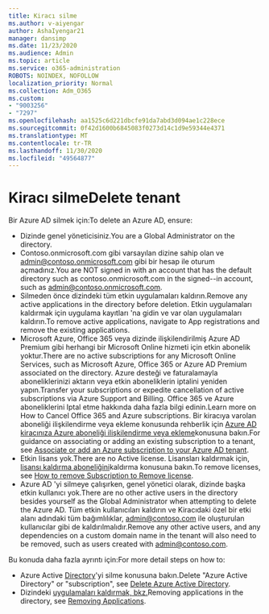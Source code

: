 ```yaml
---
title: Kiracı silme
ms.author: v-aiyengar
author: AshaIyengar21
manager: dansimp
ms.date: 11/23/2020
ms.audience: Admin
ms.topic: article
ms.service: o365-administration
ROBOTS: NOINDEX, NOFOLLOW
localization_priority: Normal
ms.collection: Adm_O365
ms.custom:
- "9003256"
- "7297"
ms.openlocfilehash: aa1525c6d221dbcfe91da7abd3d094ae1c228ece
ms.sourcegitcommit: 0f42d1600b6845083f0273d14c1d9e59344e4371
ms.translationtype: MT
ms.contentlocale: tr-TR
ms.lasthandoff: 11/30/2020
ms.locfileid: "49564877"
---
```

# <a name="delete-tenant"></a><span data-ttu-id="100a7-102">Kiracı silme</span><span class="sxs-lookup"><span data-stu-id="100a7-102">Delete tenant</span></span>

<span data-ttu-id="100a7-103">Bir Azure AD silmek için:</span><span class="sxs-lookup"><span data-stu-id="100a7-103">To delete an Azure AD, ensure:</span></span>
- <span data-ttu-id="100a7-104">Dizinde genel yöneticisiniz.</span><span class="sxs-lookup"><span data-stu-id="100a7-104">You are a Global Administrator on the directory.</span></span>
- <span data-ttu-id="100a7-105">Contoso.onmicrosoft.com gibi varsayılan dizine sahip olan ve admin@contoso.onmicrosoft.com gibi bir hesap ile oturum açmadınız.</span><span class="sxs-lookup"><span data-stu-id="100a7-105">You are NOT signed in with an account that has the default directory such as contoso.onmicrosoft.com in the signed--in account, such as admin@contoso.onmicrosoft.com.</span></span>
- <span data-ttu-id="100a7-106">Silmeden önce dizindeki tüm etkin uygulamaları kaldırın.</span><span class="sxs-lookup"><span data-stu-id="100a7-106">Remove any active applications in the directory before deletion.</span></span> <span data-ttu-id="100a7-107">Etkin uygulamaları kaldırmak için uygulama kayıtları 'na gidin ve var olan uygulamaları kaldırın.</span><span class="sxs-lookup"><span data-stu-id="100a7-107">To remove active applications, navigate to App registrations and remove the existing applications.</span></span>
- <span data-ttu-id="100a7-108">Microsoft Azure, Office 365 veya dizinde ilişkilendirilmiş Azure AD Premium gibi herhangi bir Microsoft Online hizmeti için etkin abonelik yoktur.</span><span class="sxs-lookup"><span data-stu-id="100a7-108">There are no active subscriptions for any Microsoft Online Services, such as Microsoft Azure, Office 365 or Azure AD Premium associated on the directory.</span></span> <span data-ttu-id="100a7-109">Azure desteği ve faturalamayla aboneliklerinizi aktarın veya etkin aboneliklerin iptalini yeniden yapın.</span><span class="sxs-lookup"><span data-stu-id="100a7-109">Transfer your subscriptions or expedite cancellation of active subscriptions via Azure Support and Billing.</span></span> <span data-ttu-id="100a7-110">Office 365 ve Azure aboneliklerini Iptal etme hakkında daha fazla bilgi edinin.</span><span class="sxs-lookup"><span data-stu-id="100a7-110">Learn more on How to Cancel Office 365 and Azure subscriptions.</span></span> <span data-ttu-id="100a7-111">Bir kiracıya varolan aboneliği ilişkilendirme veya ekleme konusunda rehberlik için [Azure AD kiracınıza Azure aboneliği ilişkilendirme veya ekleme](https://docs.microsoft.com/azure/active-directory/fundamentals/active-directory-how-subscriptions-associated-directory)konusuna bakın.</span><span class="sxs-lookup"><span data-stu-id="100a7-111">For guidance on associating or adding an existing subscription to a tenant, see [Associate or add an Azure subscription to your Azure AD tenant](https://docs.microsoft.com/azure/active-directory/fundamentals/active-directory-how-subscriptions-associated-directory).</span></span>
- <span data-ttu-id="100a7-112">Etkin lisans yok.</span><span class="sxs-lookup"><span data-stu-id="100a7-112">There are no Active license.</span></span> <span data-ttu-id="100a7-113">Lisansları kaldırmak için, [lisansı kaldırma aboneliğini](https://docs.microsoft.com/azure/active-directory/enterprise-users/directory-delete-howto#delete-a-subscription)kaldırma konusuna bakın.</span><span class="sxs-lookup"><span data-stu-id="100a7-113">To remove licenses, see [How to remove Subscription to Remove license](https://docs.microsoft.com/azure/active-directory/enterprise-users/directory-delete-howto#delete-a-subscription).</span></span>
- <span data-ttu-id="100a7-114">Azure AD 'yi silmeye çalışırken, genel yönetici olarak, dizinde başka etkin kullanıcı yok.</span><span class="sxs-lookup"><span data-stu-id="100a7-114">There are no other active users in the directory besides yourself as the Global Administrator when attempting to delete the Azure AD.</span></span> <span data-ttu-id="100a7-115">Tüm etkin kullanıcıları kaldırın ve Kiracıdaki özel bir etki alanı adındaki tüm bağımlılıklar, admin@contoso.com ile oluşturulan kullanıcılar gibi de kaldırılmalıdır.</span><span class="sxs-lookup"><span data-stu-id="100a7-115">Remove any other active users, and any dependencies on a custom domain name in the tenant will also need to be removed, such as users created with admin@contoso.com.</span></span>

<span data-ttu-id="100a7-116">Bu konuda daha fazla ayrıntı için:</span><span class="sxs-lookup"><span data-stu-id="100a7-116">For more detail steps on how to:</span></span>
- <span data-ttu-id="100a7-117">Azure Active [Directory](https://docs.microsoft.com/azure/active-directory/users-groups-roles/directory-delete-howto)'yi silme konusuna bakın.</span><span class="sxs-lookup"><span data-stu-id="100a7-117">Delete "Azure Active Directory" or "subscription",  see [Delete Azure Active Directory](https://docs.microsoft.com/azure/active-directory/users-groups-roles/directory-delete-howto).</span></span>
- <span data-ttu-id="100a7-118">Dizindeki [uygulamaları kaldırmak, bkz.](https://docs.microsoft.com/azure/active-directory/develop/quickstart-remove-app)</span><span class="sxs-lookup"><span data-stu-id="100a7-118">Removing applications in the directory, see [Removing Applications](https://docs.microsoft.com/azure/active-directory/develop/quickstart-remove-app).</span></span> 
